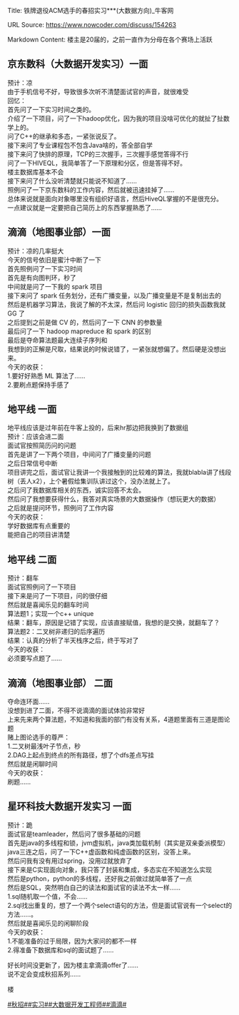 Title: 铁牌退役ACM选手的春招实习***(大数据方向)_牛客网

URL Source: https://www.nowcoder.com/discuss/154263

Markdown Content:
楼主是20届的，之前一直作为分母在各个赛场上活跃

京东数科（大数据开发实习）一面
---------------

预计：凉  
由于手机信号不好，导致很多次听不清楚面试官的声音，就很难受  
回忆：  
首先问了一下实习时间之类的。  
介绍了一下项目，问了一下hadoop优化，因为我的项目没啥可优化的就扯了扯数学上的。  
问了C++的继承和多态，一紧张说反了。  
接下来问了专业课程包不包含Java啥的，答全部自学  
接下来问了快排的原理，TCP的三次握手，三次握手感觉答得不行  
问了一下HIVEQL，我简单答了一下原理和分区，但是答得不好。  
楼主数据库基本不会  
接下来问了什么没听清楚就只能说不知道了……  
照例问了一下京东数科的工作内容，然后就被迅速挂掉了……  
总体来说就是面向对象哪里没有组织好语言，然后HiveQL掌握的不是很充分。  
一点建议就是一定要把自己简历上的东西掌握熟悉了……

滴滴（地图事业部）一面
-----------

预计：凉的几率挺大  
今天的信号依旧是蜜汁中断了一下  
首先照例问了一下实习时间  
首先是有向图判环，秒了  
中间就是问了一下我的 spark 项目  
接下来问了 spark 任务划分，还有广播变量，以及广播变量是不是复制出去的  
然后是机器学习算法，我说了解的不太深，然后问 logistic 回归的损失函数我就 GG 了  
之后提到之前是做 CV 的，然后问了一下 CNN 的参数量  
最后问了一下 hadoop mapreduce 和 spark 的区别  
最后是夺命算法题最大连续子序列和  
我想到的正解是尺取，结果说的时候说错了，一紧张就想偏了。然后硬是没想出来。  
今天的收获：  
1.要好好熟悉 ML 算法了……  
2.要刷点题保持手感了

地平线 一面
------

地平线应该是过年前在牛客上投的，后来hr那边把我换到了数据组  
预计：应该会进二面  
面试官按照简历问的问题  
首先是讲了一下两个项目，中间问了广播变量的问题  
之后日常信号中断  
项目讲完之后，面试官让我讲一个我接触到的比较难的算法，我就blabla讲了线段树（丢人x2），上个暑假给集训队讲过这个，没办法就上了。  
之后问了我数据库相关的东西，诚实回答不太会。  
然后问了我想要获得什么，我答对真实场景的大数据操作（想玩更大的数据）  
之后就是提问环节，照例问了工作内容  
今天的收获：  
学好数据库有点重要的  
能把自己的项目讲清楚

地平线 二面
------

预计：翻车  
面试官照例问了一下项目  
接下来是问了一下项目，问的很仔细  
然后就是喜闻乐见的翻车时间  
算法题1；实现一个c++ unique  
结果：翻车，原因是记错了实现，应该直接赋值，我想的是交换，就翻车了？  
算法题2：二叉树非递归的后序遍历  
结果：认真的分析了半天栈序之后，终于写对了  
今天的收获：  
必须要写点题了……

滴滴（地图事业部） 二面
------------

夺命连环面……  
没想到进了二面，不得不说滴滴的面试体验非常好  
上来先来两个算法题，不知道和我面的部门有没有关系，4道题里面有三道是图论题  
赌上图论选手的尊严：  
1.二叉树最浅叶子节点，秒  
2.DAG上起点到终点的所有路径，想了个dfs差点写挂  
然后就是闲聊时间  
今天的收获：  
刷题……

星环科技大数据开发实习 一面
--------------

预计：跪  
面试官是teamleader，然后问了很多基础的问题  
首先是java的多线程和锁，jvm虚拟机，java类加载机制（其实是双亲委派模型）  
java三连之后，问了一下C++虚函数和纯虚函数的区别，没答上来。  
然后问我有没有用过spring，没用过就放弃了  
接下来是C实现面向对象，我只答了封装和集成，多态实在不知道怎么实现  
然后是python，python的多线程，还好我之前做过就简单答了一点  
然后是SQL，突然明白自己的读法和面试官的读法不太一样……  
1.sql随机取一个值，不会……  
2.sql找出重复的，想了一个两个select语句的方法，但是面试官说有一个select的方法……。  
然后就是喜闻乐见的闲聊阶段  
今天的收获：  
1.不能准备的过于局限，因为大家问的都不一样  
2.得准备下数据库和sql的面试题了……

好长时间没更新了，因为楼主拿滴滴offer了……  
说不定会变成秋招系列……

楼

[#秋招#](https://www.nowcoder.com/creation/subject/002d6ce4eab1487f9cae3241b5322732)[#实习#](https://www.nowcoder.com/creation/subject/7ed2b413c8e64f9da9e460af91f577de)[#大数据开发工程师#](https://www.nowcoder.com/creation/subject/1669552e53cc48228f656122a53ebc73)[#滴滴#](https://www.nowcoder.com/enterprise/652/discussion)
